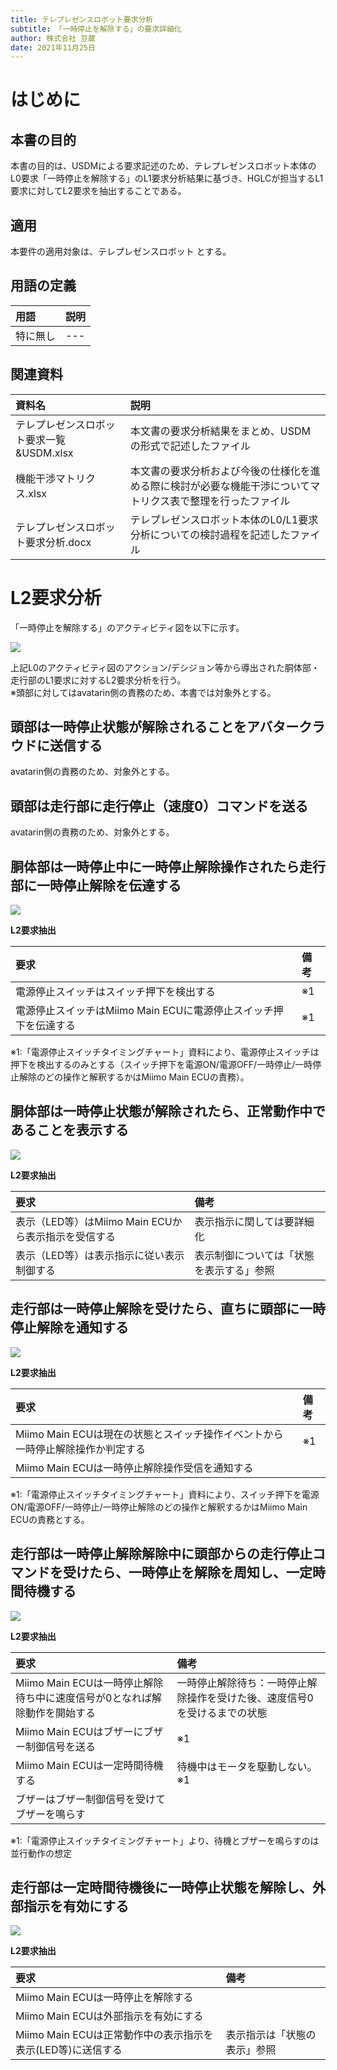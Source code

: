 ```yaml
---
title: テレプレゼンスロボット要求分析
subtitle: 「一時停止を解除する」の要求詳細化
author: 株式会社 豆蔵
date: 2021年11月25日
---
```


<!-- 表紙ページのための改ページ -->
<div style="page-break-before:always"></div>


# はじめに

## 本書の目的

本書の目的は、USDMによる要求記述のため、テレプレゼンスロボット本体のL0要求「一時停止を解除する」のL1要求分析結果に基づき、HGLCが担当するL1要求に対してL2要求を抽出することである。

## 適用

本要件の適用対象は、テレプレゼンスロボット とする。

## 用語の定義

|用語|説明|
|:---|:---|
|特に無し|---|

## 関連資料

|資料名|説明|
|:---|:---|
|テレプレゼンスロボット要求一覧&USDM.xlsx|本文書の要求分析結果をまとめ、USDMの形式で記述したファイル|
|機能干渉マトリクス.xlsx|本文書の要求分析および今後の仕様化を進める際に検討が必要な機能干渉についてマトリクス表で整理を行ったファイル|
|テレプレゼンスロボット要求分析.docx|テレプレゼンスロボット本体のL0/L1要求分析についての検討過程を記述したファイル|


<div style="page-break-before:always"></div>

# L2要求分析

「一時停止を解除する」のアクティビティ図を以下に示す。



![](.images/activity/unpause.png)

上記L0のアクティビティ図のアクション/デシジョン等から導出された胴体部・走行部のL1要求に対するL2要求分析を行う。  
※頭部に対してはavatarin側の責務のため、本書では対象外とする。

<div style="page-break-before:always"></div>

## 頭部は一時停止状態が解除されることをアバタークラウドに送信する

avatarin側の責務のため、対象外とする。

<div style="page-break-before:always"></div>

## 頭部は走行部に走行停止（速度0）コマンドを送る

avatarin側の責務のため、対象外とする。

<div style="page-break-before:always"></div>

## 胴体部は一時停止中に一時停止解除操作されたら走行部に一時停止解除を伝達する

![](.images/activity/unpause/body-act01.png)

**L2要求抽出**

|要求|備考|
|:---|:---|
|電源停止スイッチはスイッチ押下を検出する|※1|
|電源停止スイッチはMiimo Main ECUに電源停止スイッチ押下を伝達する|※1|

※1:「電源停止スイッチタイミングチャート」資料により、電源停止スイッチは押下を検出するのみとする（スイッチ押下を電源ON/電源OFF/一時停止/一時停止解除のどの操作と解釈するかはMiimo Main ECUの責務）。

<div style="page-break-before:always"></div>

## 胴体部は一時停止状態が解除されたら、正常動作中であることを表示する

![](.images/activity/unpause/body-act02.png)

**L2要求抽出**

|要求|備考|
|:---|:---|
|表示（LED等）はMiimo Main ECUから表示指示を受信する|表示指示に関しては要詳細化|
|表示（LED等）は表示指示に従い表示制御する|表示制御については「状態を表示する」参照|


<div style="page-break-before:always"></div>

## 走行部は一時停止解除を受けたら、直ちに頭部に一時停止解除を通知する

![](.images/activity/unpause/act01.png)


**L2要求抽出**

|要求|備考|
|:---|:---|
|Miimo Main ECUは現在の状態とスイッチ操作イベントから一時停止解除操作か判定する|※1|
|Miimo Main ECUは一時停止解除操作受信を通知する||

※1:「電源停止スイッチタイミングチャート」資料により、スイッチ押下を電源ON/電源OFF/一時停止/一時停止解除のどの操作と解釈するかはMiimo Main ECUの責務とする。

<div style="page-break-before:always"></div>

## 走行部は一時停止解除解除中に頭部からの走行停止コマンドを受けたら、一時停止を解除を周知し、一定時間待機する

![](.images/activity/unpause/act02.png)


**L2要求抽出**

|要求|備考|
|:---|:---|
|Miimo Main ECUは一時停止解除待ち中に速度信号が0となれば解除動作を開始する|一時停止解除待ち：一時停止解除操作を受けた後、速度信号0を受けるまでの状態|
|Miimo Main ECUはブザーにブザー制御信号を送る|※1|
|Miimo Main ECUは一定時間待機する|待機中はモータを駆動しない。※1|
|ブザーはブザー制御信号を受けてブザーを鳴らす||

※1:「電源停止スイッチタイミングチャート」より、待機とブザーを鳴らすのは並行動作の想定

<div style="page-break-before:always"></div>

## 走行部は一定時間待機後に一時停止状態を解除し、外部指示を有効にする

![](.images/activity/unpause/act03.png)


**L2要求抽出**

|要求|備考|
|:---|:---|
|Miimo Main ECUは一時停止を解除する||
|Miimo Main ECUは外部指示を有効にする||
|Miimo Main ECUは正常動作中の表示指示を表示(LED等)に送信する|表示指示は「状態の表示」参照|


